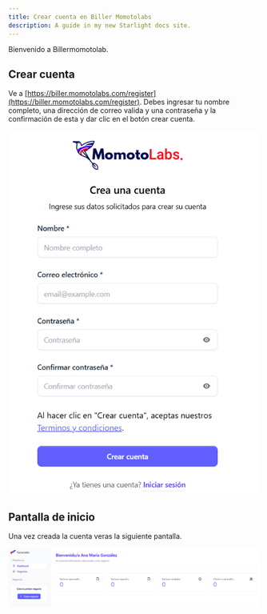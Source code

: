 ```yaml
---
title: Crear cuenta en Biller Momotolabs
description: A guide in my new Starlight docs site.
---
```


Bienvenido a Billermomotolab. 

## Crear cuenta

Ve a [https://biller.momotolabs.com/register](https://biller.momotolabs.com/register). Debes ingresar tu nombre completo, una dirección de correo valida y una contraseña y la confirmación de esta y dar clic en  el botón crear cuenta.

![Página de registro](../../../assets/register.png)

## Pantalla de inicio

Una vez creada la cuenta veras la siguiente pantalla.

![Página de registro](../../../assets/dashboard-init.png)

